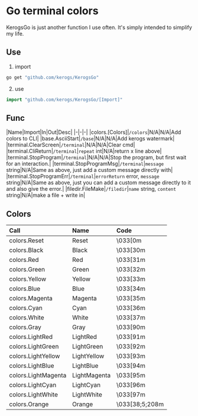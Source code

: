 # Go terminal colors
KerogsGo is just another function I use often. It's simply intended to simplify my life.

## Use
1. import
```sh
go get "github.com/kerogs/KerogsGo"
```
2. use
```Go
import "github.com/kerogs/KerogsGo/[Import]"
```

## Func 
|Name|Import|In|Out|Desc|
|-|-|-|
|colors.[Colors]|``/colors``|N/A|N/A|Add colors to CLI|
|base.AsciiStart|``/base``|N/A|N/A|Add kerogs watermark|
|terminal.ClearScreen|``/terminal``|N/A|N/A|Clear cmd|
|terminal.CliReturn|``/terminal``|``repeat`` int|N/A|return x line above|
|terminal.StopProgram|``/terminal``|N/A|N/A|Stop the program, but first wait for an interaction.|
|terminal.StopProgramMsg|``/terminal``|``message`` string|N/A|Same as above, just add a custom message directly with|
|terminal.StopProgramErr|``/terminal``|``errorReturn`` error, ``message`` string|N/A|Same as above, just you can add a custom message directly to it and also give the error.|
|filedir.FileMake|``/filedir``|``name`` string, ``content`` string|N/A|make a file + write in|

## Colors
|Call|Name|Code|
|:---|:---|:---|
colors.Reset|Reset|\033[0m|
colors.Black|Black|\033[30m|
colors.Red|Red|\033[31m|
colors.Green|Green|\033[32m|
colors.Yellow|Yellow|\033[33m|
colors.Blue|Blue|\033[34m|
colors.Magenta|Magenta|\033[35m|
colors.Cyan|Cyan|\033[36m|
colors.White|White|\033[37m|
colors.Gray|Gray|\033[90m|
colors.LightRed|LightRed|\033[91m|
colors.LightGreen|LightGreen|\033[92m|
colors.LightYellow|LightYellow|\033[93m|
colors.LightBlue|LightBlue|\033[94m|
colors.LightMagenta|LightMagenta|\033[95m|
colors.LightCyan|LightCyan|\033[96m|
colors.LightWhite|LightWhite|\033[97m|
colors.Orange|Orange|\033[38;5;208m|